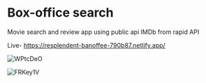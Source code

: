 # Box-office search
Movie search and review app using public api IMDb from rapid API

Live- https://resplendent-banoffee-790b87.netlify.app/

![WPtcDeO](https://user-images.githubusercontent.com/42026221/188464950-34439bfb-30e8-4688-8bca-f4f21a9f1ff8.jpg)

![FRKey1V](https://user-images.githubusercontent.com/42026221/188464971-0f243784-58be-446a-b4ea-f1c6b9ffce8e.png)
